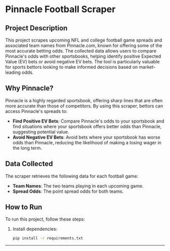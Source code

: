 # Pinnacle Football Scraper

## Project Description
This project scrapes upcoming NFL and college football game spreads and associated team names from Pinnacle.com, known for offering some of the most accurate betting odds. The collected data allows users to compare Pinnacle's odds with other sportsbooks, helping identify positive Expected Value (EV) bets or avoid negative EV bets. The tool is particularly valuable for sports bettors looking to make informed decisions based on market-leading odds.

## Why Pinnacle?
Pinnacle is a highly regarded sportsbook, offering sharp lines that are often more accurate than those of competitors. By using this scraper, bettors can access Pinnacle's spreads to:
- **Find Positive EV Bets**: Compare Pinnacle's odds to your sportsbook and find situations where your sportsbook offers better odds than Pinnacle, suggesting potential value.
- **Avoid Negative EV Bets**: Avoid bets where your sportsbook has worse odds than Pinnacle, reducing the likelihood of making a losing wager in the long term.

## Data Collected
The scraper retrieves the following data for each football game:
- **Team Names**: The two teams playing in each upcoming game.
- **Spread Odds**: The point spread odds for both teams.

## How to Run
To run this project, follow these steps:

1. Install dependencies:
    ```bash
    pip install -r requirements.txt
    ```
    
---